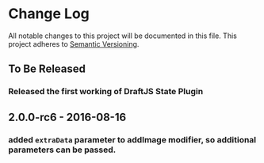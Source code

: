 # Change Log

All notable changes to this project will be documented in this file.
This project adheres to [Semantic Versioning](http://semver.org/).

## To Be Released

### Released the first working of DraftJS State Plugin

## 2.0.0-rc6 - 2016-08-16
### added `extraData` parameter to addImage modifier, so additional parameters can be passed.
